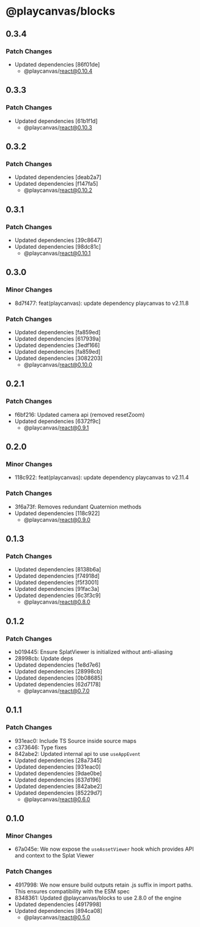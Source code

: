 # @playcanvas/blocks

## 0.3.4

### Patch Changes

- Updated dependencies [86f01de]
  - @playcanvas/react@0.10.4

## 0.3.3

### Patch Changes

- Updated dependencies [61b1f1d]
  - @playcanvas/react@0.10.3

## 0.3.2

### Patch Changes

- Updated dependencies [deab2a7]
- Updated dependencies [f147fa5]
  - @playcanvas/react@0.10.2

## 0.3.1

### Patch Changes

- Updated dependencies [39c8647]
- Updated dependencies [98dc81c]
  - @playcanvas/react@0.10.1

## 0.3.0

### Minor Changes

- 8d7f477: feat(playcanvas): update dependency playcanvas to v2.11.8

### Patch Changes

- Updated dependencies [fa859ed]
- Updated dependencies [617939a]
- Updated dependencies [3edf166]
- Updated dependencies [fa859ed]
- Updated dependencies [3082203]
  - @playcanvas/react@0.10.0

## 0.2.1

### Patch Changes

- f6bf216: Updated camera api (removed resetZoom)
- Updated dependencies [6372f9c]
  - @playcanvas/react@0.9.1

## 0.2.0

### Minor Changes

- 118c922: feat(playcanvas): update dependency playcanvas to v2.11.4

### Patch Changes

- 3f6a73f: Removes redundant Quaternion methods
- Updated dependencies [118c922]
  - @playcanvas/react@0.9.0

## 0.1.3

### Patch Changes

- Updated dependencies [8138b6a]
- Updated dependencies [f74918d]
- Updated dependencies [f5f3001]
- Updated dependencies [91fac3a]
- Updated dependencies [6c3f3c9]
  - @playcanvas/react@0.8.0

## 0.1.2

### Patch Changes

- b019445: Ensure SplatViewer is initialized without anti-aliasing
- 28998cb: Update deps
- Updated dependencies [1e8d7e6]
- Updated dependencies [28998cb]
- Updated dependencies [0b08685]
- Updated dependencies [62d7178]
  - @playcanvas/react@0.7.0

## 0.1.1

### Patch Changes

- 931eac0: Include TS Source inside source maps
- c373646: Type fixes
- 842abe2: Updated internal api to use `useAppEvent`
- Updated dependencies [28a7345]
- Updated dependencies [931eac0]
- Updated dependencies [9dae0be]
- Updated dependencies [637d196]
- Updated dependencies [842abe2]
- Updated dependencies [85229d7]
  - @playcanvas/react@0.6.0

## 0.1.0

### Minor Changes

- 67a045e: We now expose the `useAssetViewer` hook which provides API and context to the Splat Viewer

### Patch Changes

- 4917998: We now ensure build outputs retain .js suffix in import paths. This ensures compatibility with the ESM spec
- 8348361: Updated @playcanvas/blocks to use 2.8.0 of the engine
- Updated dependencies [4917998]
- Updated dependencies [894ca08]
  - @playcanvas/react@0.5.0
